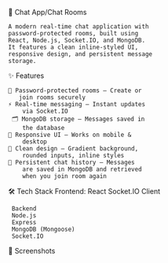💬 Chat App/Chat Rooms

    A modern real-time chat application with
    password-protected rooms, built using 
    React, Node.js, Socket.IO, and MongoDB.
    It features a clean inline-styled UI,
    responsive design, and persistent message
    storage.

✨ Features

    🔑 Password-protected rooms – Create or
       join rooms securely
    ⚡ Real-time messaging – Instant updates
        via Socket.IO
     🗂 MongoDB storage – Messages saved in 
        the database
    📱 Responsive UI – Works on mobile &
        desktop
    🎨 Clean design – Gradient background,
        rounded inputs, inline styles
    💾 Persistent chat history – Messages
        are saved in MongoDB and retrieved
        when you join room again
        

🛠 Tech Stack
     Frontend:
     React
     Socket.IO Client

     Backend
     Node.js
     Express
     MongoDB (Mongoose)
     Socket.IO


📸 Screenshots
     




